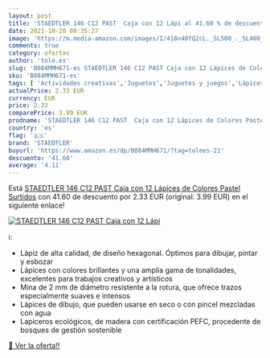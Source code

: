 ```yaml
---
layout: post
title: 'STAEDTLER 146 C12 PAST  Caja con 12 Lápi al 41.60 % de descuento'
date: 2021-10-20 08:35:27
image: 'https://m.media-amazon.com/images/I/418n40YQ2cL._SL500_._SL400_.jpg'
comments: true
category: ofertas
author: 'tole.es'
slug: 'B084MMH671-es STAEDTLER 146 C12 PAST Caja con 12 Lápices de Colores...'
sku: 'B084MMH671-es'
tags: [ 'Actividades creativas','Juguetes','Juguetes y juegos','Lápices de colores para niños','Material de escritura y dibujo para niños','lápices','staedtler', ]
actualPrice: 2.33 EUR
currency: EUR
price: 2.33
comparePrice: 3.99 EUR
prodname: 'STAEDTLER 146 C12 PAST  Caja con 12 Lápices de Colores Pastel Surtidos'
country: 'es'
flag: '🇪🇸'
brand: 'STAEDTLER'
buyurl: 'https://www.amazon.es/dp/B084MMH671/?tag=tolees-21'
descuento: '41.60'
average: '4.11'
---
```


Está [STAEDTLER 146 C12 PAST  Caja con 12 Lápices de Colores Pastel Surtidos](https://www.amazon.es/dp/B084MMH671/?tag=tolees-21) con 41.60 de descuento por 2.33 EUR (original: 3.99 EUR) en el siguiente enlace!

[![STAEDTLER 146 C12 PAST  Caja con 12 Lápi](https://m.media-amazon.com/images/I/418n40YQ2cL._SL500_._SL400_.jpg)](https://www.amazon.es/dp/B084MMH671/?tag=tolees-21)

ℹ️:

- Lápiz de alta calidad, de diseño hexagonal. Óptimos para dibujar, pintar y esbozar
- Lápices con colores brillantes y una amplia gama de tonalidades, excelentes para trabajos creativos y artísticos
- Mina de 2 mm de diámetro resistente a la rotura, que ofrece trazos especialmente suaves e intensos
- Lápices de dibujo, que pueden usarse en seco o con pincel mezcladas con agua
- Lapiceros ecológicos, de madera con certificación PEFC, procedente de bosques de gestión sostenible

[🛒 Ver la oferta!!](https://www.amazon.es/dp/B084MMH671/?tag=tolees-21)
